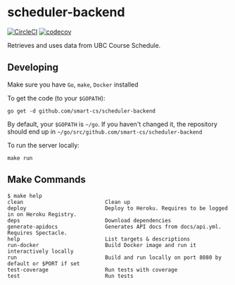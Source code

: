 # scheduler-backend
[![CircleCI](https://circleci.com/gh/Smart-CS/scheduler-backend.svg?style=svg)](https://circleci.com/gh/Smart-CS/scheduler-backend)
[![codecov](https://codecov.io/gh/Smart-CS/scheduler-backend/branch/master/graph/badge.svg)](https://codecov.io/gh/Smart-CS/scheduler-backend)

Retrieves and uses data from UBC Course Schedule.

## Developing
Make sure you have `Go`, `make`, `Docker` installed

To get the code (to your `$GOPATH`):
```
go get -d github.com/smart-cs/scheduler-backend
```
By default, your `$GOPATH` is `~/go`. If you haven't changed it, the repository should end up in `~/go/src/github.com/smart-cs/scheduler-backend`

To run the server locally:
```shell
make run
```

## Make Commands
```shell
$ make help
clean                          Clean up
deploy                         Deploy to Heroku. Requires to be logged in on Heroku Registry.
deps                           Download dependencies
generate-apidocs               Generates API docs from docs/api.yml. Requires Spectacle.
help                           List targets & descriptions
run-docker                     Build Docker image and run it interactively locally
run                            Build and run locally on port 8080 by default or $PORT if set
test-coverage                  Run tests with coverage
test                           Run tests
```
